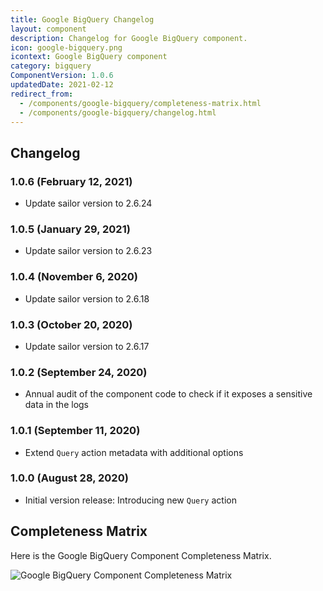 ```yaml
---
title: Google BigQuery Changelog
layout: component
description: Changelog for Google BigQuery component.
icon: google-bigquery.png
icontext: Google BigQuery component
category: bigquery
ComponentVersion: 1.0.6
updatedDate: 2021-02-12
redirect_from:
  - /components/google-bigquery/completeness-matrix.html
  - /components/google-bigquery/changelog.html
---
```


## Changelog

### 1.0.6 (February 12, 2021)

* Update sailor version to 2.6.24

### 1.0.5 (January 29, 2021)

* Update sailor version to 2.6.23

### 1.0.4 (November 6, 2020)

* Update sailor version to 2.6.18

### 1.0.3 (October 20, 2020)

* Update sailor version to 2.6.17

### 1.0.2 (September 24, 2020)

* Annual audit of the component code to check if it exposes a sensitive data in the logs

### 1.0.1 (September 11, 2020)

* Extend `Query` action metadata with additional options

### 1.0.0 (August 28, 2020)

*   Initial version release: Introducing new `Query` action

## Completeness Matrix

Here is the Google BigQuery Component Completeness Matrix.

![Google BigQuery Component Completeness Matrix](https://user-images.githubusercontent.com/16806832/91313599-3cea1e00-e7be-11ea-8385-1e87e96a9127.png)
